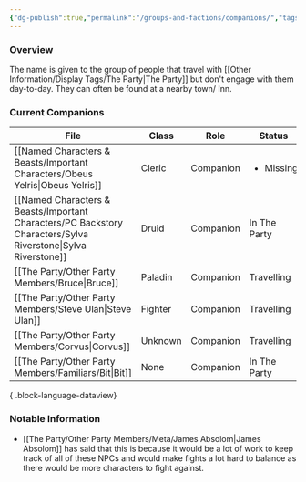 ```yaml
---
{"dg-publish":true,"permalink":"/groups-and-factions/companions/","tags":["NPC","Groups"],"updated":"2025-06-10T19:02:58.033+01:00"}
---
```


### Overview
The name is given to the group of people that travel with [[Other Information/Display Tags/The Party\|The Party]] but don't engage with them day-to-day. They can often be found at a nearby town/ Inn.

### Current Companions
| File                                                                                                             | Class   | Role      | Status                    |
| ---------------------------------------------------------------------------------------------------------------- | ------- | --------- | ------------------------- |
| [[Named Characters & Beasts/Important Characters/Obeus Yelris\|Obeus Yelris]]                                 | Cleric  | Companion | <ul><li>Missing</li></ul> |
| [[Named Characters & Beasts/Important Characters/PC Backstory Characters/Sylva Riverstone\|Sylva Riverstone]] | Druid   | Companion | In The Party              |
| [[The Party/Other Party Members/Bruce\|Bruce]]                                                                | Paladin | Companion | Travelling                |
| [[The Party/Other Party Members/Steve Ulan\|Steve Ulan]]                                                      | Fighter | Companion | Travelling                |
| [[The Party/Other Party Members/Corvus\|Corvus]]                                                              | Unknown | Companion | Travelling                |
| [[The Party/Other Party Members/Familiars/Bit\|Bit]]                                                          | None    | Companion | In The Party              |

{ .block-language-dataview}

### Notable Information 
- [[The Party/Other Party Members/Meta/James Absolom\|James Absolom]] has said that this is because it would be a lot of work to keep track of all of these NPCs and would make fights a lot hard to balance as there would be more characters to fight against. 